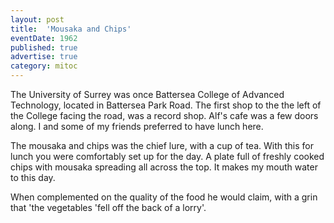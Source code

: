 ```yaml
---
layout: post
title:  'Mousaka and Chips'
eventDate: 1962
published: true
advertise: true
category: mitoc
---
```


The University of Surrey was once Battersea College of Advanced Technology, located in Battersea Park Road. The first shop to the the left of the College facing the road, was a record shop. Alf's cafe was a few doors along. I and some of my friends preferred to have lunch here.

The mousaka and chips was the chief lure, with a cup of tea. With this for lunch you were comfortably set up for the day. A plate full of freshly cooked chips with mousaka spreading all across the top. It makes my mouth water to this day.

When complemented on the quality of the food he would claim, with a grin that 'the vegetables 'fell off the back of a lorry'. 
